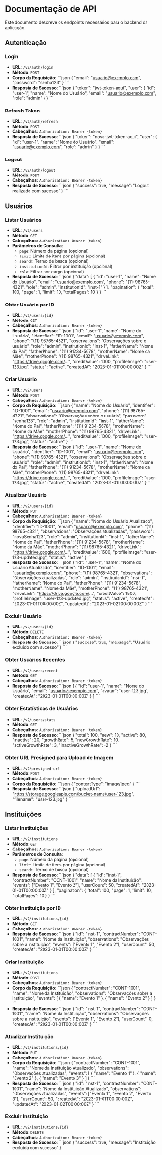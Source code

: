 # Documentação de API

Este documento descreve os endpoints necessários para o backend da aplicação.

## Autenticação

### Login

- **URL**: `/v2/auth/login`
- **Método**: `POST`
- **Corpo da Requisição**:
  \`\`\`json
  {
    "email": "usuario@exemplo.com",
    "password": "senha123"
  }
  \`\`\`
- **Resposta de Sucesso**:
  \`\`\`json
  {
    "token": "jwt-token-aqui",
    "user": {
      "id": "user-1",
      "name": "Nome do Usuário",
      "email": "usuario@exemplo.com",
      "role": "admin"
    }
  }
  \`\`\`

### Refresh Token

- **URL**: `/v2/auth/refresh`
- **Método**: `POST`
- **Cabeçalhos**: `Authorization: Bearer {token}`
- **Resposta de Sucesso**:
  \`\`\`json
  {
    "token": "novo-jwt-token-aqui",
    "user": {
      "id": "user-1",
      "name": "Nome do Usuário",
      "email": "usuario@exemplo.com",
      "role": "admin"
    }
  }
  \`\`\`

### Logout

- **URL**: `/v2/auth/logout`
- **Método**: `POST`
- **Cabeçalhos**: `Authorization: Bearer {token}`
- **Resposta de Sucesso**:
  \`\`\`json
  {
    "success": true,
    "message": "Logout realizado com sucesso"
  }
  \`\`\`

## Usuários

### Listar Usuários

- **URL**: `/v2/users`
- **Método**: `GET`
- **Cabeçalhos**: `Authorization: Bearer {token}`
- **Parâmetros de Consulta**:
  - `page`: Número da página (opcional)
  - `limit`: Limite de itens por página (opcional)
  - `search`: Termo de busca (opcional)
  - `institutionId`: Filtrar por instituição (opcional)
  - `role`: Filtrar por cargo (opcional)
- **Resposta de Sucesso**:
  \`\`\`json
  {
    "data": [
      {
        "id": "user-1",
        "name": "Nome do Usuário",
        "email": "usuario@exemplo.com",
        "phone": "(11) 98765-4321",
        "role": "admin",
        "institutionId": "inst-1"
      }
    ],
    "pagination": {
      "total": 100,
      "page": 1,
      "limit": 10,
      "totalPages": 10
    }
  }
  \`\`\`

### Obter Usuário por ID

- **URL**: `/v2/users/{id}`
- **Método**: `GET`
- **Cabeçalhos**: `Authorization: Bearer {token}`
- **Resposta de Sucesso**:
  \`\`\`json
  {
    "id": "user-1",
    "name": "Nome do Usuário",
    "identifier": "ID-1001",
    "email": "usuario@exemplo.com",
    "phone": "(11) 98765-4321",
    "observations": "Observações sobre o usuário",
    "role": "admin",
    "institutionId": "inst-1",
    "fatherName": "Nome do Pai",
    "fatherPhone": "(11) 91234-5678",
    "motherName": "Nome da Mãe",
    "motherPhone": "(11) 98765-4321",
    "driveLink": "https://drive.google.com/...",
    "creditValue": 1000,
    "profileImage": "user-123.jpg",
    "status": "active",
    "createdAt": "2023-01-01T00:00:00Z"
  }
  \`\`\`

### Criar Usuário

- **URL**: `/v2/users`
- **Método**: `POST`
- **Cabeçalhos**: `Authorization: Bearer {token}`
- **Corpo da Requisição**:
  \`\`\`json
  {
    "name": "Nome do Usuário",
    "identifier": "ID-1001",
    "email": "usuario@exemplo.com",
    "phone": "(11) 98765-4321",
    "observations": "Observações sobre o usuário",
    "password": "senha123",
    "role": "admin",
    "institutionId": "inst-1",
    "fatherName": "Nome do Pai",
    "fatherPhone": "(11) 91234-5678",
    "motherName": "Nome da Mãe",
    "motherPhone": "(11) 98765-4321",
    "driveLink": "https://drive.google.com/...",
    "creditValue": 1000,
    "profileImage": "user-123.jpg",
    "status": "active"
  }
  \`\`\`
- **Resposta de Sucesso**:
  \`\`\`json
  {
    "id": "user-1",
    "name": "Nome do Usuário",
    "identifier": "ID-1001",
    "email": "usuario@exemplo.com",
    "phone": "(11) 98765-4321",
    "observations": "Observações sobre o usuário",
    "role": "admin",
    "institutionId": "inst-1",
    "fatherName": "Nome do Pai",
    "fatherPhone": "(11) 91234-5678",
    "motherName": "Nome da Mãe",
    "motherPhone": "(11) 98765-4321",
    "driveLink": "https://drive.google.com/...",
    "creditValue": 1000,
    "profileImage": "user-123.jpg",
    "status": "active",
    "createdAt": "2023-01-01T00:00:00Z"
  }
  \`\`\`

### Atualizar Usuário

- **URL**: `/v2/users/{id}`
- **Método**: `PUT`
- **Cabeçalhos**: `Authorization: Bearer {token}`
- **Corpo da Requisição**:
  \`\`\`json
  {
    "name": "Nome do Usuário Atualizado",
    "identifier": "ID-1001",
    "email": "usuario@exemplo.com",
    "phone": "(11) 98765-4321",
    "observations": "Observações atualizadas",
    "password": "novaSenha123",
    "role": "admin",
    "institutionId": "inst-1",
    "fatherName": "Nome do Pai",
    "fatherPhone": "(11) 91234-5678",
    "motherName": "Nome da Mãe",
    "motherPhone": "(11) 98765-4321",
    "driveLink": "https://drive.google.com/...",
    "creditValue": 1500,
    "profileImage": "user-123-updated.jpg",
    "status": "active"
  }
  \`\`\`
- **Resposta de Sucesso**:
  \`\`\`json
  {
    "id": "user-1",
    "name": "Nome do Usuário Atualizado",
    "identifier": "ID-1001",
    "email": "usuario@exemplo.com",
    "phone": "(11) 98765-4321",
    "observations": "Observações atualizadas",
    "role": "admin",
    "institutionId": "inst-1",
    "fatherName": "Nome do Pai",
    "fatherPhone": "(11) 91234-5678",
    "motherName": "Nome da Mãe",
    "motherPhone": "(11) 98765-4321",
    "driveLink": "https://drive.google.com/...",
    "creditValue": 1500,
    "profileImage": "user-123-updated.jpg",
    "status": "active",
    "createdAt": "2023-01-01T00:00:00Z",
    "updatedAt": "2023-01-02T00:00:00Z"
  }
  \`\`\`

### Excluir Usuário

- **URL**: `/v2/users/{id}`
- **Método**: `DELETE`
- **Cabeçalhos**: `Authorization: Bearer {token}`
- **Resposta de Sucesso**:
  \`\`\`json
  {
    "success": true,
    "message": "Usuário excluído com sucesso"
  }
  \`\`\`

### Obter Usuários Recentes

- **URL**: `/v2/users/recent`
- **Método**: `GET`
- **Cabeçalhos**: `Authorization: Bearer {token}`
- **Resposta de Sucesso**:
  \`\`\`json
  [
    {
      "id": "user-1",
      "name": "Nome do Usuário",
      "email": "usuario@exemplo.com",
      "avatar": "user-123.jpg",
      "createdAt": "2023-01-01T00:00:00Z"
    }
  ]
  \`\`\`

### Obter Estatísticas de Usuários

- **URL**: `/v2/users/stats`
- **Método**: `GET`
- **Cabeçalhos**: `Authorization: Bearer {token}`
- **Resposta de Sucesso**:
  \`\`\`json
  {
    "total": 100,
    "new": 10,
    "active": 80,
    "inactive": 20,
    "growthRate": 5,
    "newGrowthRate": 10,
    "activeGrowthRate": 3,
    "inactiveGrowthRate": -2
  }
  \`\`\`

### Obter URL Presigned para Upload de Imagem

- **URL**: `/v2/presigned-url`
- **Método**: `POST`
- **Cabeçalhos**: `Authorization: Bearer {token}`
- **Corpo da Requisição**:
  \`\`\`json
  {
    "contentType": "image/jpeg"
  }
  \`\`\`
- **Resposta de Sucesso**:
  \`\`\`json
  {
    "uploadUrl": "https://storage.googleapis.com/bucket-name/user-123.jpg",
    "filename": "user-123.jpg"
  }
  \`\`\`

## Instituições

### Listar Instituições

- **URL**: `/v2/institutions`
- **Método**: `GET`
- **Cabeçalhos**: `Authorization: Bearer {token}`
- **Parâmetros de Consulta**:
  - `page`: Número da página (opcional)
  - `limit`: Limite de itens por página (opcional)
  - `search`: Termo de busca (opcional)
- **Resposta de Sucesso**:
  \`\`\`json
  {
    "data": [
      {
        "id": "inst-1",
        "contractNumber": "CONT-1001",
        "name": "Nome da Instituição",
        "events": ["Evento 1", "Evento 2"],
        "userCount": 50,
        "createdAt": "2023-01-01T00:00:00Z"
      }
    ],
    "pagination": {
      "total": 100,
      "page": 1,
      "limit": 10,
      "totalPages": 10
    }
  }
  \`\`\`

### Obter Instituição por ID

- **URL**: `/v2/institutions/{id}`
- **Método**: `GET`
- **Cabeçalhos**: `Authorization: Bearer {token}`
- **Resposta de Sucesso**:
  \`\`\`json
  {
    "id": "inst-1",
    "contractNumber": "CONT-1001",
    "name": "Nome da Instituição",
    "observations": "Observações sobre a instituição",
    "events": ["Evento 1", "Evento 2"],
    "userCount": 50,
    "createdAt": "2023-01-01T00:00:00Z"
  }
  \`\`\`

### Criar Instituição

- **URL**: `/v2/institutions`
- **Método**: `POST`
- **Cabeçalhos**: `Authorization: Bearer {token}`
- **Corpo da Requisição**:
  \`\`\`json
  {
    "contractNumber": "CONT-1001",
    "name": "Nome da Instituição",
    "observations": "Observações sobre a instituição",
    "events": [
      { "name": "Evento 1" },
      { "name": "Evento 2" }
    ]
  }
  \`\`\`
- **Resposta de Sucesso**:
  \`\`\`json
  {
    "id": "inst-1",
    "contractNumber": "CONT-1001",
    "name": "Nome da Instituição",
    "observations": "Observações sobre a instituição",
    "events": ["Evento 1", "Evento 2"],
    "userCount": 0,
    "createdAt": "2023-01-01T00:00:00Z"
  }
  \`\`\`

### Atualizar Instituição

- **URL**: `/v2/institutions/{id}`
- **Método**: `PUT`
- **Cabeçalhos**: `Authorization: Bearer {token}`
- **Corpo da Requisição**:
  \`\`\`json
  {
    "contractNumber": "CONT-1001",
    "name": "Nome da Instituição Atualizado",
    "observations": "Observações atualizadas",
    "events": [
      { "name": "Evento 1" },
      { "name": "Evento 2" },
      { "name": "Evento 3" }
    ]
  }
  \`\`\`
- **Resposta de Sucesso**:
  \`\`\`json
  {
    "id": "inst-1",
    "contractNumber": "CONT-1001",
    "name": "Nome da Instituição Atualizado",
    "observations": "Observações atualizadas",
    "events": ["Evento 1", "Evento 2", "Evento 3"],
    "userCount": 50,
    "createdAt": "2023-01-01T00:00:00Z",
    "updatedAt": "2023-01-02T00:00:00Z"
  }
  \`\`\`

### Excluir Instituição

- **URL**: `/v2/institutions/{id}`
- **Método**: `DELETE`
- **Cabeçalhos**: `Authorization: Bearer {token}`
- **Resposta de Sucesso**:
  \`\`\`json
  {
    "success": true,
    "message": "Instituição excluída com sucesso"
  }
